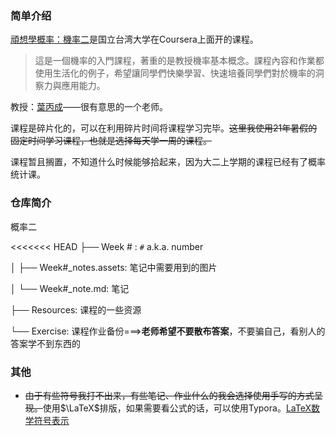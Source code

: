 ### 简单介绍

[頑想學概率：機率二](https://www.coursera.org/learn/prob2)是国立台湾大学在Coursera上面开的课程。

> 這是一個機率的入門課程，著重的是教授機率基本概念。課程內容和作業都使用生活化的例子，希望讓同學們快樂學習、快速培養同學們對於機率的洞察力與應用能力。

教授：[葉丙成](http://pcyeh.blog.ntu.edu.tw/)——很有意思的一个老师。

课程是碎片化的，可以在利用碎片时间将课程学习完毕。~~这里我使用21年暑假的固定时间学习课程，也就是选择每天学一周的课程。~~

课程暂且搁置，不知道什么时候能够拾起来，因为大二上学期的课程已经有了概率统计课。

### 仓库简介

概率二

<<<<<<< HEAD
├── Week # :  `#` a.k.a. number

│     ├── Week#\_notes.assets: 笔记中需要用到的图片

│     └── Week#\_note.md: 笔记

├── Resources: 课程的一些资源

└── Exercise: 课程作业备份===>**老师希望不要散布答案**，不要骗自己，看别人的答案学不到东西的

### 其他

* ~~由于有些符号我打不出来，有些笔记、作业什么的我会选择使用手写的方式呈现。~~使用$\LaTeX$​排版，如果需要看公式的话，可以使用Typora。[LaTeX数学符号表示](http://mohu.org/info/symbols/symbols.htm)
